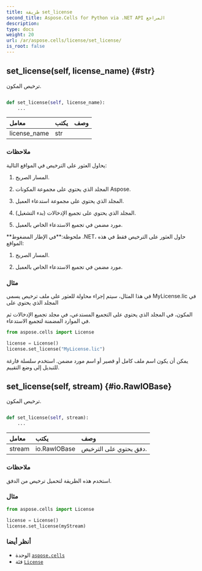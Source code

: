 ```yaml
---
title: طريقة set_license
second_title: Aspose.Cells for Python via .NET API المراجع
description:
type: docs
weight: 20
url: /ar/aspose.cells/license/set_license/
is_root: false
---
```

##  set_license(self, license_name) {#str}
ترخيص المكون.



```python

def set_license(self, license_name):
    ...
```


| معامل| يكتب| وصف|
| :- | :- | :- |
| license_name | str |  |
###  ملاحظات

يحاول العثور على الترخيص في المواقع التالية:


1. المسار الصريح.


2. المجلد الذي يحتوي على مجموعة المكونات Aspose.


3. المجلد الذي يحتوي على مجموعة استدعاء العميل.


4. المجلد الذي يحتوي على تجميع الإدخالات (بدء التشغيل).


5. مورد مضمن في تجميع الاستدعاء الخاص بالعميل.


**ملحوظة:**في الإطار المضغوط .NET، حاول العثور على الترخيص فقط في هذه المواقع:


1. المسار الصريح.


2. مورد مضمن في تجميع الاستدعاء الخاص بالعميل.
###  مثال


في هذا المثال، سيتم إجراء محاولة للعثور على ملف ترخيص يسمى MyLicense.lic
 في المجلد الذي يحتوي على


المكون، في المجلد الذي يحتوي على التجميع المستدعي،
في مجلد تجميع الإدخالات ثم في الموارد المضمنة لتجميع الاستدعاء.

```python
from aspose.cells import License

license = License()
license.set_license("MyLicense.lic")

```
يمكن أن يكون اسم ملف كامل أو قصير أو اسم مورد مضمن.
استخدم سلسلة فارغة للتبديل إلى وضع التقييم.


##  set_license(self, stream) {#io.RawIOBase}
ترخيص المكون.



```python

def set_license(self, stream):
    ...
```


| معامل| يكتب| وصف|
| :- | :- | :- |
| stream | io.RawIOBase |دفق يحتوي على الترخيص.|
###  ملاحظات

استخدم هذه الطريقة لتحميل ترخيص من الدفق.
###  مثال


```python
from aspose.cells import License

license = License()
license.set_license(myStream)

```



###  أنظر أيضا
* الوحدة [`aspose.cells`](../../)
* فئة [`License`](/cells/python-net/ar/aspose.cells/license)
